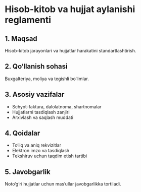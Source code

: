 # Hisob-kitob va hujjat aylanishi reglamenti

## 1. Maqsad
Hisob-kitob jarayonlari va hujjatlar harakatini standartlashtirish.

## 2. Qo‘llanish sohasi
Buxgalteriya, moliya va tegishli bo‘limlar.

## 3. Asosiy vazifalar
- Schyot-faktura, dalolatnoma, shartnomalar
- Hujjatlarni tasdiqlash zanjiri
- Arxivlash va saqlash muddati

## 4. Qoidalar
- To‘liq va aniq rekvizitlar
- Elektron imzo va tasdiqlash
- Tekshiruv uchun taqdim etish tartibi

## 5. Javobgarlik
Noto‘g‘ri hujjatlar uchun mas’ullar javobgarlikka tortiladi.
